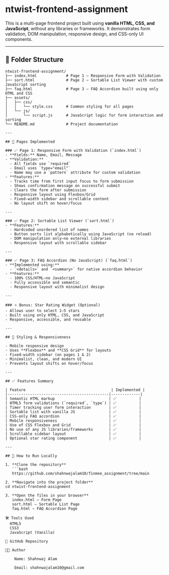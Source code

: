 # ntwist-frontend-assignment

This is a multi-page frontend project built using **vanilla HTML, CSS, and JavaScript**, without any libraries or frameworks. It demonstrates form validation, DOM manipulation, responsive design, and CSS-only UI components.

---

## 📁 Folder Structure
```text
ntwist-frontend-assignment/
├── index.html             # Page 1 – Responsive Form with Validation
├── sort.html              # Page 2 – Sortable List Viewer with custom JavaScript sorting
├── faq.html               # Page 3 – FAQ Accordion built using only HTML and CSS
├── assets/
│   ├── css/
│   │   └── style.css      # Common styling for all pages
│   └── js/
│       └── script.js      # JavaScript logic for form interaction and sorting
└── README.md              # Project documentation

---

## 📄 Pages Implemented

### ✅ Page 1: Responsive Form with Validation (`index.html`)
- **Fields:** Name, Email, Message  
- **Validation:**  
  - All fields use `required`  
  - Email uses `type="email"`  
  - Name may use a `pattern` attribute for custom validation  
- **Features:**  
  - Tracks time from first input focus to form submission  
  - Shows confirmation message on successful submit  
  - Clears the form after submission  
  - Responsive layout using Flexbox/Grid  
  - Fixed-width sidebar and scrollable content  
  - No layout shift on hover/focus  

---

### ✅ Page 2: Sortable List Viewer (`sort.html`)
- **Features:**  
  - Hardcoded unordered list of names  
  - Button sorts list alphabetically using JavaScript (no reload)  
  - DOM manipulation only—no external libraries  
  - Responsive layout with scrollable sidebar  

---

### ✅ Page 3: FAQ Accordion (No JavaScript) (`faq.html`)
- **Implemented using:**  
  - `<details>` and `<summary>` for native accordion behavior  
- **Features:**  
  - 100% CSS/HTML—no JavaScript  
  - Fully accessible and semantic  
  - Responsive layout with minimalist design  

---

### ⭐ Bonus: Star Rating Widget (Optional)
- Allows user to select 1–5 stars  
- Built using only HTML, CSS, and JavaScript  
- Responsive, accessible, and reusable  

---

## 🎨 Styling & Responsiveness

- Mobile responsive design  
- Uses **Flexbox** and **CSS Grid** for layouts  
- Fixed-width sidebar (on pages 1 & 2)  
- Minimalist, clean, and modern UI  
- Prevents layout shifts on hover/focus  

---

## ✅ Features Summary

| Feature                                      | Implemented |
|---------------------------------------------|-------------|
| Semantic HTML markup                        | ✅          |
| HTML5 form validations (`required`, `type`) | ✅          |
| Timer tracking user form interaction        | ✅          |
| Sortable list with vanilla JS               | ✅          |
| CSS-only FAQ accordion                      | ✅          |
| Mobile responsiveness                       | ✅          |
| Use of CSS Flexbox and Grid                 | ✅          |
| No use of any JS libraries/frameworks       | ✅          |
| Scrollable sidebar layout                   | ✅          |
| Optional star rating component              | ✅          |

---

## 🧪 How to Run Locally

1. **Clone the repository**
   ```bash
   https://github.com/shahnwajalam10/finmee_assignment/tree/main

2. **Navigate into the project folder**
cd ntwist-frontend-assignment

3. **Open the files in your browser**
   index.html – Form Page
   sort.html – Sortable List Page
   faq.html – FAQ Accordion Page
   
🛠️ Tools Used
  HTML5
  CSS3
  JavaScript (Vanilla)

🔗 GitHub Repository

👨‍💻 Author

    Name: Shahnwaj Alam
    
    Email: shahnwajalam10@gmail.com



